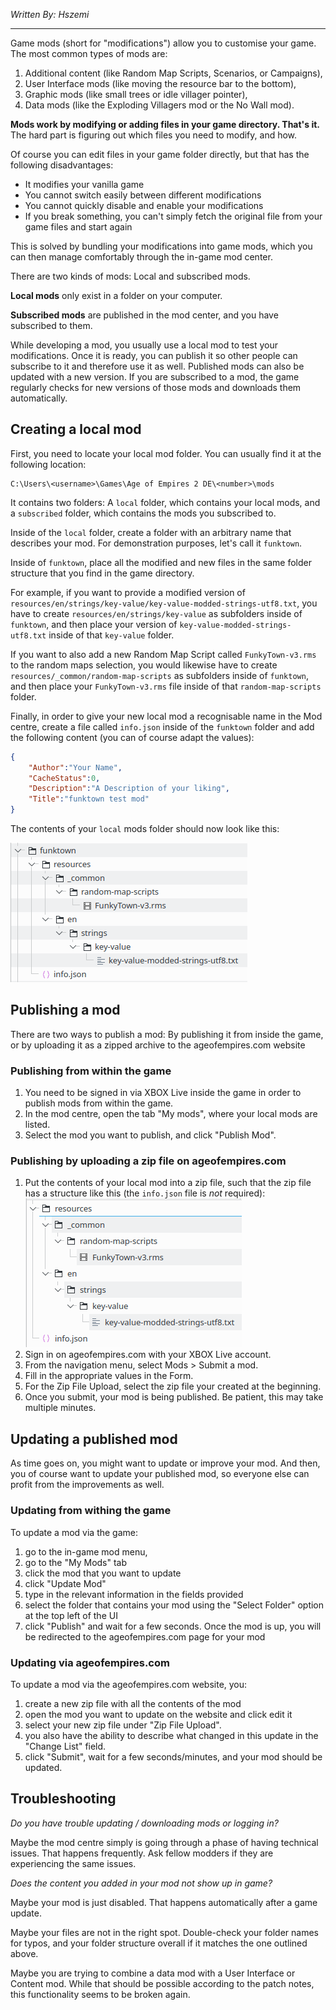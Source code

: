 *Written By: Hszemi*

---

Game mods (short for "modifications") allow you to customise your game.
The most common types of mods are:

1. Additional content (like Random Map Scripts, Scenarios, or Campaigns),
2. User Interface mods (like moving the resource bar to the bottom),
3. Graphic mods (like small trees or idle villager pointer),
4. Data mods (like the Exploding Villagers mod or the No Wall mod).

**Mods work by modifying or adding files in your game directory. That's it.**
The hard part is figuring out which files you need to modify, and how.

Of course you can edit files in your game folder directly, but that has the following disadvantages:

- It modifies your vanilla game
- You cannot switch easily between different modifications
- You cannot quickly disable and enable your modifications
- If you break something, you can't simply fetch the original file from your game files and start again

This is solved by bundling your modifications into game mods, which you can then manage comfortably through the in-game mod center.

There are two kinds of mods: Local and subscribed mods.

**Local mods** only exist in a folder on your computer.

**Subscribed mods** are published in the mod center, and you have subscribed to them.

While developing a mod, you usually use a local mod to test your modifications.
Once it is ready, you can publish it so other people can subscribe to it and therefore use it as well.
Published mods can also be updated with a new version.
If you are subscribed to a mod, the game regularly checks for new versions of those mods and downloads them automatically.

## Creating a local mod

First, you need to locate your local mod folder. You can usually find it at the following location:
```
C:\Users\<username>\Games\Age of Empires 2 DE\<number>\mods
```

It contains two folders: A `local` folder, which contains your local mods, and a `subscribed` folder, which contains the mods you subscribed to.

Inside of the `local` folder, create a folder with an arbitrary name that describes your mod.
For demonstration purposes, let's call it `funktown`.

Inside of `funktown`, place all the modified and new files in the same folder structure that you find in the game directory.

For example, if you want to provide a modified version of `resources/en/strings/key-value/key-value-modded-strings-utf8.txt`, you have to create `resources/en/strings/key-value` as subfolders inside of `funktown`, and then place your version of `key-value-modded-strings-utf8.txt` inside of that `key-value` folder.

If you want to also add a new Random Map Script called `FunkyTown-v3.rms` to the random maps selection, you would likewise have to create `resources/_common/random-map-scripts` as subfolders inside of `funktown`, and then place your `FunkyTown-v3.rms` file inside of that `random-map-scripts` folder.

Finally, in order to give your new local mod a recognisable name in the Mod centre, create a file called `info.json` inside of the `funktown` folder and add the following content (you can of course adapt the values):

```json
{
    "Author":"Your Name",
    "CacheStatus":0,
    "Description":"A Description of your liking",
    "Title":"funktown test mod"
}
```

The contents of your `local` mods folder should now look like this:

![Screenshot](imgs/local-mod-content-structure.png)

## Publishing a mod

There are two ways to publish a mod: By publishing it from inside the game, or by uploading it as a zipped archive to the ageofempires.com website


### Publishing from within the game

1. You need to be signed in via XBOX Live inside the game in order to publish mods from within the game.
2. In the mod centre, open the tab "My mods", where your local mods are listed.
3. Select the mod you want to publish, and click "Publish Mod".


### Publishing by uploading a zip file on ageofempires.com

1. Put the contents of your local mod into a zip file, such that the zip file has a structure like this (the `info.json` file is _not_ required):  
   ![Screenshot](imgs/mod-zip-content-structure.png)
2. Sign in on ageofempires.com with your XBOX Live account.
3. From the navigation menu, select Mods > Submit a mod.
4. Fill in the appropriate values in the Form.
5. For the Zip File Upload, select the zip file your created at the beginning.
6. Once you submit, your mod is being published.
   Be patient, this may take multiple minutes.


## Updating a published mod

As time goes on, you might want to update or improve your mod.
And then, you of course want to update your published mod, so everyone else can profit from the improvements as well.


### Updating from withing the game

To update a mod via the game:

1. go to the in-game mod menu,
2. go to the "My Mods" tab
3. click the mod that you want to update
4. click "Update Mod"
5. type in the relevant information in the fields provided
6. select the folder that contains your mod using the "Select Folder" option at the top left of the UI
7. click "Publish" and wait for a few seconds. Once the mod is up, you will be redirected to the ageofempires.com page for your mod


### Updating via ageofempires.com

To update a mod via the ageofempires.com website, you:

1. create a new zip file with all the contents of the mod
2. open the mod you want to update on the website and click edit it
3. select your new zip file under "Zip File Upload".
4. you also have the ability to describe what changed in this update in the "Change List" field.
5. click "Submit", wait for a few seconds/minutes, and your mod should be updated.


## Troubleshooting

_Do you have trouble updating / downloading mods or logging in?_

Maybe the mod centre simply is going through a phase of having technical issues.
That happens frequently.
Ask fellow modders if they are experiencing the same issues.

_Does the content you added in your mod not show up in game?_

Maybe your mod is just disabled.
That happens automatically after a game update.

Maybe your files are not in the right spot.
Double-check your folder names for typos, and your folder structure overall if it matches the one outlined above.

Maybe you are trying to combine a data mod with a User Interface or Content mod.
While that should be possible according to the patch notes, this functionality seems to be broken again.


